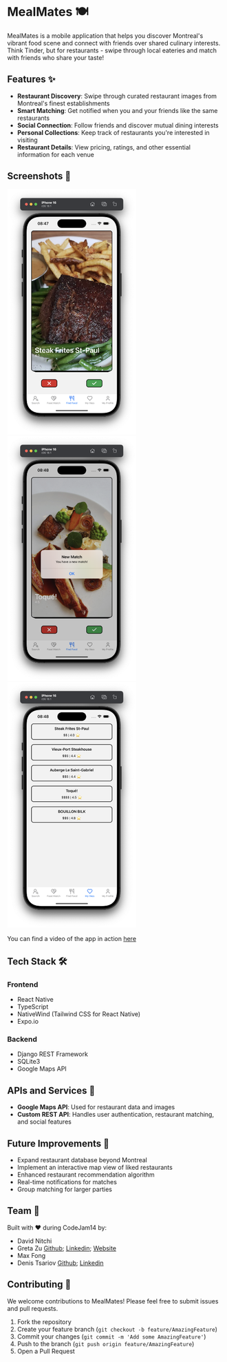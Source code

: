 # MealMates 🍽️

MealMates is a mobile application that helps you discover Montreal's vibrant food scene and connect with friends over shared culinary interests. Think Tinder, but for restaurants - swipe through local eateries and match with friends who share your taste!

## Features ✨

- **Restaurant Discovery**: Swipe through curated restaurant images from Montreal's finest establishments
- **Smart Matching**: Get notified when you and your friends like the same restaurants
- **Social Connection**: Follow friends and discover mutual dining interests
- **Personal Collections**: Keep track of restaurants you're interested in visiting
- **Restaurant Details**: View pricing, ratings, and other essential information for each venue

## Screenshots 📱

<img src="screenshots/swipe-page.png" width="300" />
<img src="screenshots/new-match.png" width="300" />
<img src="screenshots/my-likes.png" width="300" />

You can find a video of the app in action [here][website]

[website]: https://www.youtube.com/watch?v=2nAD9EJrNGw

## Tech Stack 🛠️

### Frontend
- React Native
- TypeScript
- NativeWind (Tailwind CSS for React Native)
- Expo.io

### Backend
- Django REST Framework
- SQLite3
- Google Maps API

<!-- ## Installation 🚀

1. Clone the repository
```bash
git clone https://github.com/yourusername/mealmates.git
```

2. Install frontend dependencies
```bash
cd mealmates/frontend
npm install
```

3. Install backend dependencies
```bash
cd mealmates/backend
pip install -r requirements.txt
```

4. Set up environment variables
```bash
# Create a .env file in the backend directory with:
GOOGLE_MAPS_API_KEY=your_api_key
```

5. Run the development servers
```bash
# Backend
python manage.py runserver

# Frontend
npm start
```

## Project Structure 📁

```
mealmates/
├── frontend/          # React Native application
│   ├── components/    # Reusable UI components
│   ├── screens/       # Application screens
│   └── services/      # API integration
├── backend/           # Django REST API
│   ├── api/          # API endpoints
│   ├── models/       # Database models
│   └── services/     # Business logic
``` -->

## APIs and Services 🔌

- **Google Maps API**: Used for restaurant data and images
- **Custom REST API**: Handles user authentication, restaurant matching, and social features

## Future Improvements 🚀

- Expand restaurant database beyond Montreal
- Implement an interactive map view of liked restaurants
- Enhanced restaurant recommendation algorithm
- Real-time notifications for matches
- Group matching for larger parties

## Team 👥

Built with ❤️ during CodeJam14 by:
- David Nitchi
- Greta Zu [Github](https://github.com/zu-greta);  [Linkedin](https://www.linkedin.com/in/greta-ru-mei-zu/); [Website](https://zu-greta.github.io)
- Max Fong
- Denis Tsariov [Github](https://github.com/denis-tsariov);  [Linkedin](https://www.linkedin.com/in/denis-tsariov-878676254/)

## Contributing 🤝

We welcome contributions to MealMates! Please feel free to submit issues and pull requests.

1. Fork the repository
2. Create your feature branch (`git checkout -b feature/AmazingFeature`)
3. Commit your changes (`git commit -m 'Add some AmazingFeature'`)
4. Push to the branch (`git push origin feature/AmazingFeature`)
5. Open a Pull Request

<!-- ## License 📝

This project is licensed under the MIT License - see the [LICENSE](LICENSE) file for details. -->
